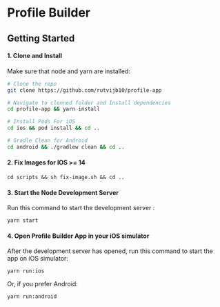 # Profile Builder
## Getting Started

#### 1. Clone and Install
Make sure that node and yarn are installed:
```bash
# Clone the repo
git clone https://github.com/rutvijb10/profile-app

# Navigate to clonned folder and Install dependencies
cd profile-app && yarn install

# Install Pods For iOS
cd ios && pod install && cd ..

# Gradle Clean for Android
cd android && ./gradlew clean && cd ..
```

#### 2. Fix Images for IOS >= 14

```
cd scripts && sh fix-image.sh && cd ..
```
#### 3. Start the Node Development Server

Run this command to start the development server :
```
yarn start
```

#### 4. Open Profile Builder App in your iOS simulator

After the development server has opened, run this command to start the app on iOS simulator:
```
yarn run:ios
```

Or, if you prefer Android:
```
yarn run:android
```